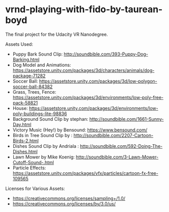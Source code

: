 # vrnd-playing-with-fido-by-taurean-boyd
The final project for the Udacity VR Nanodegree.

Assets Used:
 - Puppy Bark Sound Clip: http://soundbible.com/393-Puppy-Dog-Barking.html
 - Dog Model and Animations: https://assetstore.unity.com/packages/3d/characters/animals/dog-package-71282
 - Soccer Ball: https://assetstore.unity.com/packages/3d/low-polygon-soccer-ball-84382
 - Grass, Trees, Fence: https://assetstore.unity.com/packages/3d/environments/low-poly-free-pack-58821
 - House: https://assetstore.unity.com/packages/3d/environments/low-poly-buildings-lite-98836
 - Background Sound Clip by stephan: http://soundbible.com/1661-Sunny-Day.html
 - Victory Music (Hey!) by Bensound: https://www.bensound.com/
 - Birds in Tree Sound Clip by : http://soundbible.com/2207-Cartoon-Birds-2.html
 - Dishes Sound Clip by Andriala : http://soundbible.com/592-Doing-The-Dishes.html
 - Lawn Mower by Mike Koenig: http://soundbible.com/3-Lawn-Mower-Cutoff-Sound-.html
 - Particle Effects: https://assetstore.unity.com/packages/vfx/particles/cartoon-fx-free-109565

Licenses for Various Assets:
 - https://creativecommons.org/licenses/sampling+/1.0/
 - https://creativecommons.org/licenses/by/3.0/us/
